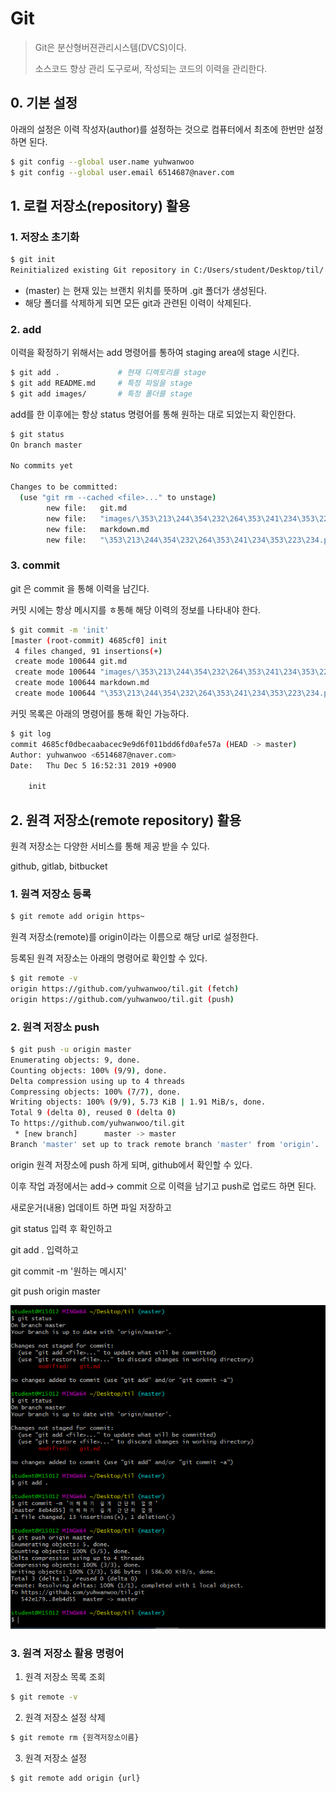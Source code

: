 # Git

> Git은 분산형버젼관리시스템(DVCS)이다.
>
> 소스코드 향상 관리 도구로써, 작성되는 코드의 이력을 관리한다.




## 0. 기본 설정

아래의 설정은 이력 작성자(author)를 설정하는 것으로 컴퓨터에서 최초에 한번만 설정하면 된다.

```bash
$ git config --global user.name yuhwanwoo
$ git config --global user.email 6514687@naver.com
```



## 1. 로컬 저장소(repository) 활용

### 1. 저장소 초기화

```bash
$ git init
Reinitialized existing Git repository in C:/Users/student/Desktop/til/.git/
```

* (master) 는 현재 있는 브랜치 위치를 뜻하며 .git 폴더가 생성된다.
* 해당 폴더를 삭제하게 되면 모든 git과 관련된 이력이 삭제된다.

### 2. add

이력을 확정하기 위해서는 add 명령어를 통하여 staging area에 stage 시킨다.

```bash
$ git add .				# 현재 디렉토리를 stage
$ git add README.md		# 특정 파일을 stage
$ git add images/		# 특정 폴더를 stage
```

add를 한 이후에는 항상 status 명령어를 통해 원하는 대로 되었는지 확인한다.

```bash
$ git status
On branch master

No commits yet

Changes to be committed:
  (use "git rm --cached <file>..." to unstage)
        new file:   git.md
        new file:   "images/\353\213\244\354\232\264\353\241\234\353\223\234.png"
        new file:   markdown.md
        new file:   "\353\213\244\354\232\264\353\241\234\353\223\234.png"


```

### 3. commit

git 은 commit 을 통해 이력을 남긴다.

커밋 시에는 항상 메시지를 ㅎ통해 해당 이력의 정보를 나타내야 한다.

```bash
$ git commit -m 'init'
[master (root-commit) 4685cf0] init
 4 files changed, 91 insertions(+)
 create mode 100644 git.md
 create mode 100644 "images/\353\213\244\354\232\264\353\241\234\353\223\234.png"
 create mode 100644 markdown.md
 create mode 100644 "\353\213\244\354\232\264\353\241\234\353\223\234.png"

```

커밋 목록은 아래의 명령어를 통해 확인 가능하다.

```bash
$ git log
commit 4685cf0dbecaabacec9e9d6f011bdd6fd0afe57a (HEAD -> master)
Author: yuhwanwoo <6514687@naver.com>
Date:   Thu Dec 5 16:52:31 2019 +0900

    init

```

## 2. 원격 저장소(remote repository) 활용

원격 저장소는 다양한 서비스를 통해 제공 받을 수 있다.

github, gitlab, bitbucket

### 1. 원격 저장소 등록

```bash
$ git remote add origin https~
```

원격 저장소(remote)를 origin이라는 이름으로 해당 url로 설정한다.

등록된 원격 저장소는 아래의 명령어로 확인할 수 있다.

```bash
$ git remote -v
origin https://github.com/yuhwanwoo/til.git (fetch)
origin https://github.com/yuhwanwoo/til.git (push)

```

### 2. 원격 저장소 push

```bash
$ git push -u origin master
Enumerating objects: 9, done.
Counting objects: 100% (9/9), done.
Delta compression using up to 4 threads
Compressing objects: 100% (7/7), done.
Writing objects: 100% (9/9), 5.73 KiB | 1.91 MiB/s, done.
Total 9 (delta 0), reused 0 (delta 0)
To https://github.com/yuhwanwoo/til.git
 * [new branch]      master -> master
Branch 'master' set up to track remote branch 'master' from 'origin'.

```

origin 원격 저장소에 push 하게 되며, github에서 확인할 수 있다.

이후 작업 과정에서는 add-> commit 으로 이력을 남기고 push로 업로드 하면 된다.



새로운거(내용) 업데이트 하면  파일 저장하고

git status 입력 후 확인하고 

git add .  입력하고

git commit -m '원하는 메시지'

git push origin master

![gitpic](images/gitpic.PNG)



### 3. 원격 저장소 활용 명령어

1. 원격 저장소 목록 조회

```bash
$ git remote -v
```

2. 원격 저장소 설정 삭제

```bash
$ git remote rm {원격저장소이름}
```

3. 원격 저장소 설정

```bash
$ git remote add origin {url}
```

